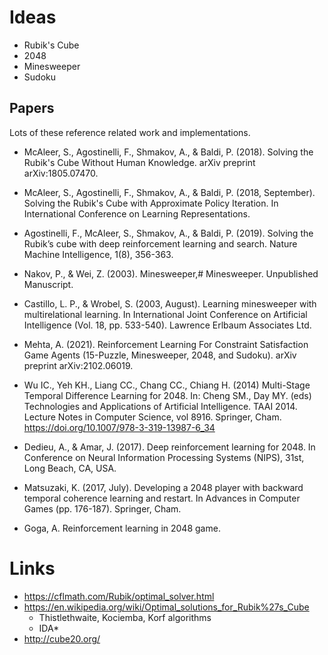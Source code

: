 # Ideas

- Rubik's Cube
- 2048
- Minesweeper
- Sudoku

## Papers

Lots of these reference related work and implementations.

- McAleer, S., Agostinelli, F., Shmakov, A., & Baldi, P. (2018).  Solving the
  Rubik's Cube Without Human Knowledge.  arXiv preprint arXiv:1805.07470.

- McAleer, S., Agostinelli, F., Shmakov, A., & Baldi, P. (2018, September).
  Solving the Rubik's Cube with Approximate Policy Iteration.  In International
  Conference on Learning Representations.

- Agostinelli, F., McAleer, S., Shmakov, A., & Baldi, P. (2019).  Solving the
  Rubik’s cube with deep reinforcement learning and search.  Nature Machine
  Intelligence, 1(8), 356-363.

- Nakov, P., & Wei, Z. (2003).  Minesweeper,# Minesweeper.  Unpublished
  Manuscript.

- Castillo, L. P., & Wrobel, S. (2003, August).  Learning minesweeper with
  multirelational learning.  In International Joint Conference on Artificial
  Intelligence (Vol. 18, pp. 533-540).  Lawrence Erlbaum Associates Ltd.

- Mehta, A. (2021).  Reinforcement Learning For Constraint Satisfaction Game
  Agents (15-Puzzle, Minesweeper, 2048, and Sudoku).  arXiv preprint
  arXiv:2102.06019.

- Wu IC., Yeh KH., Liang CC., Chang CC., Chiang H. (2014) Multi-Stage Temporal
  Difference Learning for 2048.  In: Cheng SM., Day MY. (eds) Technologies and
  Applications of Artificial Intelligence.  TAAI 2014.  Lecture Notes in
  Computer Science, vol 8916.  Springer, Cham.
  https://doi.org/10.1007/978-3-319-13987-6_34

- Dedieu, A., & Amar, J. (2017).  Deep reinforcement learning for 2048.  In
  Conference on Neural Information Processing Systems (NIPS), 31st, Long Beach,
  CA, USA.

- Matsuzaki, K. (2017, July).  Developing a 2048 player with backward temporal
  coherence learning and restart.  In Advances in Computer Games (pp. 176-187).
  Springer, Cham.

- Goga, A.  Reinforcement learning in 2048 game.

# Links

- https://cflmath.com/Rubik/optimal_solver.html
- https://en.wikipedia.org/wiki/Optimal_solutions_for_Rubik%27s_Cube
  + Thistlethwaite, Kociemba, Korf algorithms
  + IDA*
- http://cube20.org/
